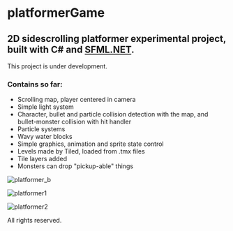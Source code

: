 platformerGame
=========

## 2D sidescrolling platformer experimental project, built with C# and [SFML.NET](https://www.sfml-dev.org/download/sfml.net/).

This project is under development.

### Contains so far:
*   Scrolling map, player centered in camera
*   Simple light system
*   Character, bullet and particle collision detection with the map, and bullet-monster collision with hit handler
*   Particle systems
*   Wavy water blocks
*   Simple graphics, animation and sprite state control
*   Levels made by Tiled, loaded from .tmx files
*   Tile layers added
*   Monsters can drop "pickup-able" things

![platformer_b](https://user-images.githubusercontent.com/23726291/41161580-a0b7f006-6b33-11e8-99d9-5c44881ced17.gif)

![platformer1](https://user-images.githubusercontent.com/23726291/32418121-49bc8faa-c264-11e7-87e5-f8026541107d.gif)

![platformer2](https://user-images.githubusercontent.com/23726291/32418333-1aa4bbd0-c268-11e7-9f57-72cdc3e2b0fc.gif)

All rights reserved.
